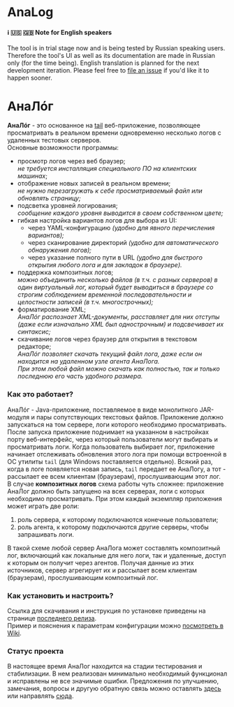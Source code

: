 # AnaLog
#### :information_source: :us: :gb: Note for English speakers
The tool is in trial stage now and is being tested by Russian speaking users. Therefore the tool's UI as well as its documentation are made in Russian only (for the time being). English translation is planned for the next development iteration. Please feel free to [file an issue](https://github.com/Toparvion/analog/issues/new) if you'd like it to happen sooner.

# АнаЛ&oacute;г
**АнаЛ&oacute;г** - это основанное на [tail](https://ru.wikipedia.org/wiki/Tail) веб-приложение, позволяющее просматривать в реальном времени одновременно несколько логов с удаленных тестовых серверов.  
Основные возможности программы:
* просмотр логов через веб браузер;  
_не требуется инсталляция специального ПО на клиентских машинах_;
* отображение новых записей в реальном времени;  
_не нужно перезагружать к себе просматриваемый файл или обновлять страницу;_
* подсветка уровней логирования;  
_сообщение каждого уровня выводится в своем собственном цвете;_
* гибкая настройка вариантов логов для выбора из UI:
  * через YAML-конфигурацию _(удобно для явного перечисления вариантов);_
  * через сканирование директорий _(удобно для автоматического обнаружения логов);_
  * через указание полного пути в URL _(удобно для быстрого открытия любого лога и для закладок в браузере)._
* поддержка композитных логов;  
_можно объединить несколько файлов (в т.ч. с разных серверов) в один виртуальный лог, который будет выводиться в браузере со строгим соблюдением временной последовательности и целостности записей (в т.ч. многострочных);_
* форматирование XML;  
_АнаЛ&oacute;г распознает XML-документы, расставляет для них отступы (даже если изначально XML был однострочным) и подсвечивает их синтаксис;_
* скачивание логов через браузер для открытия в текстовом редакторе;  
_АнаЛ&oacute;г позволяет скачать текущий файл лога, даже если он находится на удаленном узле агента АнаЛога.  
При этом любой файл можно скачать как полностью, так и только последнюю его часть удобного размера._

### Как это работает?
АнаЛ&oacute;г - Java-приложение, поставляемое в виде монолитного JAR-модуля и пары сопутствующих текстовых файлов. Приложение должно запускаться на том сервере, логи которого необходимо просматривать. После запуска приложение поднимает на указанном в настройках порту веб-интерфейс, через который пользователи могут выбирать и просматривать логи. Когда пользователь выбирает лог, приложение начинает отслеживать обновления этого лога при помощи встроенной в ОС утилиты `tail` (для Windows поставляется отдельно). Всякий раз, когда в логе появляется новая запись, `tail` передает ее АнаЛогу, а тот - рассылает ее всем клиентам (браузерам), прослушивающим этот лог.  
В случае **композитных логов** схема работы чуть сложнее: приложение АнаЛог должно быть запущено на всех серверах, логи с которых необходимо просматривать. При этом каждый экземпляр приложения может играть две роли:
1. роль сервера, к которому подключаются конечные пользователи;
2. роль агента, к которому подключаются другие серверы, чтобы запрашивать логи.

В такой схеме любой сервер АнаЛога может составлять композитный лог, включающий как локальные для него логи, так и удаленные, доступ к которым он получит через агентов. Получая данные из этих источников, сервер агрегирует их и рассылает всем клиентам (браузерам), прослушивающим композитный лог.

### Как установить и настроить?
Ссылка для скачивания и инструкция по установке приведены на странице [последнего релиза](https://github.com/Toparvion/analog/releases/latest).  
Пример и пояснения к параметрам конфигурации можно [посмотреть в Wiki](https://github.com/Toparvion/analog/wiki/%D0%9F%D1%80%D0%B8%D0%BC%D0%B5%D1%80-%D0%BA%D0%BE%D0%BD%D1%84%D0%B8%D0%B3%D1%83%D1%80%D0%B0%D1%86%D0%B8%D0%B8).

### Статус проекта
В настоящее время АнаЛог находится на стадии тестирования и стабилизации. В нем реализован минимально необходимый функционал и исправлены не все значимые ошибки. Предложения по улучшению, замечания, вопросы и другую обратную связь можно оставлять [здесь](https://github.com/Toparvion/analog/issues/new) или направлять [сюда](mailto:toparvion@gmx.com).
